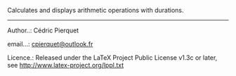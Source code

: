 Calculates and displays arithmetic operations with durations.

-------------------------------------------------------------

Author..: Cédric Pierquet

email...: cpierquet@outlook.fr

Licence.: Released under the LaTeX Project Public License v1.3c or later, see http://www.latex-project.org/lppl.txt